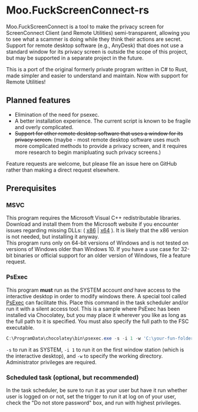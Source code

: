 # Moo.FuckScreenConnect-rs

Moo.FuckScreenConnect is a tool to make the privacy screen for ScreenConnect Client (and Remote Utilities) semi-transparent, allowing you to see what a scammer is doing while they think their actions are secret.\
Support for remote desktop software (e.g., AnyDesk) that does not use a standard window for its privacy screen is outside the scope of this project, but may be supported in a separate project in the future.

This is a port of the original formerly private program written in C# to Rust, made simpler and easier to understand and maintain. Now with support for Remote Utilities!

## Planned features
- Elimination of the need for psexec.
- A better installation experience. The current script is known to be fragile and overly complicated.
- ~~Support for other remote desktop software that uses a window for its privacy screen.~~ (maybe - most remote desktop software uses much more complicated methods to provide a privacy screen, and it requires more research to begin manipluating such privacy screens.)

Feature requests are welcome, but please file an issue here on GitHub rather than making a direct request elsewhere.

## Prerequisites
### MSVC
This program requires the Microsoft Visual C++ redistributable libraries. Download and install them from the Microsoft website if you encounter issues regarding missing DLLs: ( [x86](https://aka.ms/vs/17/release/vc_redist.x86.exe) | [x64](https://aka.ms/vs/17/release/vc_redist.x64.exe) ). It is likely that the x86 version is not needed, but installing it anyway.\
This program runs only on 64-bit versions of Windows and is not tested on versions of Windows older than Windows 10. If you have a use case for 32-bit binaries or official support for an older version of Windows, file a feature request.

### PsExec
This program **must** run as the SYSTEM account *and* have access to the interactive desktop in order to modify windows there.
A special tool called [PsExec](https://learn.microsoft.com/en-us/sysinternals/downloads/psexec) can facilitate this. Place this command in the task scheduler and/or run it with a silent access tool. This is a sample where PsExec has been installed via Chocolatey, but you may place it wherever you like as long as the full path to it is specified. You must also specify the full path to the FSC executable.

```powershell
C:\ProgramData\chocolatey\bin\psexec.exe -s -i 1 -w 'C:\your-fun-folder' 'C:\your-fun-folder\moo_fuck_screen_connect.exe'
```
`-s` to run it as SYSTEM, `-i 1` to run it on the first window station (which is the interactive desktop), and `-w` to specify the working directory. Administrator privileges are required.

### Scheduled task (optional, but recommended)
In the task scheduler, be sure to run it as your user but have it run whether user is logged on or not, set the trigger to run it at log on of your user, check the "Do not store password" box, and run with highest privileges.
